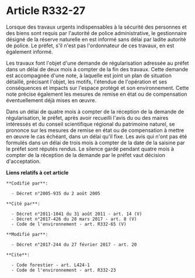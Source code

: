# Article R332-27

Lorsque des travaux urgents indispensables à la sécurité des personnes  et des biens sont requis par l'autorité de police
administrative, le  gestionnaire désigné de la réserve naturelle en est informé sans délai  par ladite autorité de police. Le
préfet, s'il n'est pas l'ordonnateur  de ces travaux, en est également informé. 

Les  travaux font l'objet d'une demande de régularisation adressée au préfet  dans un délai de deux mois à compter de la fin
des travaux. Cette  demande est accompagnée d'une note, à laquelle est joint un plan de  situation détaillé, précisant
l'objet, les motifs, l'étendue de  l'opération et ses conséquences et impacts sur l'espace protégé et son  environnement.
Cette note précise également les mesures de remise en  état ou de compensation éventuellement déjà mises en œuvre. 

Dans un délai de quatre mois à compter de la réception de la demande de  régularisation, le préfet, après avoir recueilli
l'avis du ou des  maires intéressés et du conseil scientifique régional du patrimoine  naturel, se prononce sur les mesures
de remise en état ou de  compensation à mettre en œuvre le cas échéant, dans un délai qu'il fixe.  Les avis qui n'ont pas été
formulés dans un délai de trois mois à  compter de la date de la saisine par le préfet sont réputés rendus. Le  silence gardé
pendant quatre mois à compter de la réception de la  demande par le préfet vaut décision d'acceptation.

**Liens relatifs à cet article**

	**Codifié par**:

	  - Décret n°2005-935 du 2 août 2005

	**Cité par**:

	  - Décret n°2011-1041 du 31 août 2011 - art. 14 (V)
	  - Décret n°2017-426 du 28 mars 2017 - art. 8 (V)
	  - Code de l'environnement - art. R332-65 (V)

	**Modifié par**:

	  - Décret n°2017-244 du 27 février 2017 - art. 20

	**Cite**:

	  - Code forestier - art. L424-1
	  - Code de l'environnement - art. R332-23
